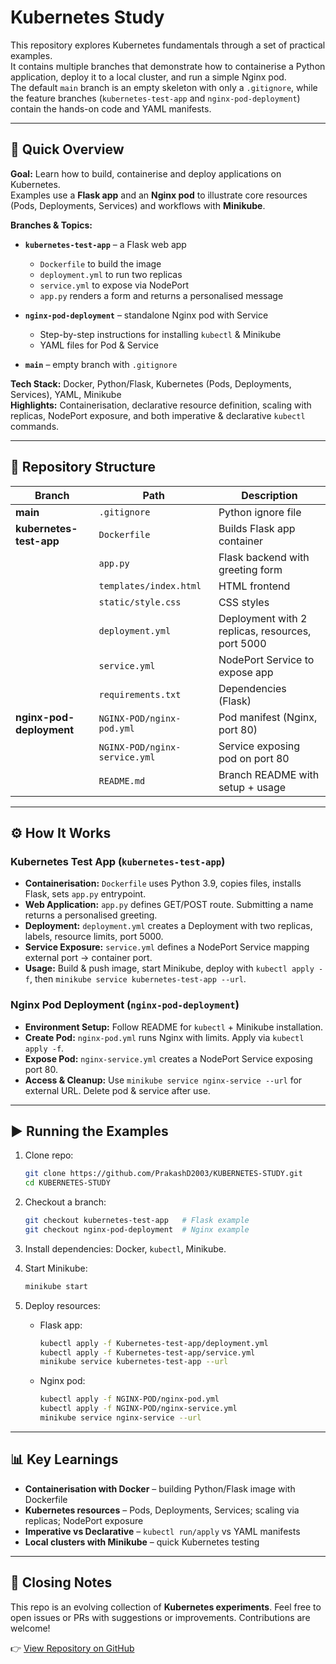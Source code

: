 
# Kubernetes Study

This repository explores Kubernetes fundamentals through a set of practical examples.  
It contains multiple branches that demonstrate how to containerise a Python application, deploy it to a local cluster, and run a simple Nginx pod.  
The default `main` branch is an empty skeleton with only a `.gitignore`, while the feature branches (`kubernetes-test-app` and `nginx-pod-deployment`) contain the hands-on code and YAML manifests.

---

## 🚀 Quick Overview

**Goal:** Learn how to build, containerise and deploy applications on Kubernetes.  
Examples use a **Flask app** and an **Nginx pod** to illustrate core resources (Pods, Deployments, Services) and workflows with **Minikube**.

**Branches & Topics:**
- **`kubernetes-test-app`** – a Flask web app  
  - `Dockerfile` to build the image  
  - `deployment.yml` to run two replicas  
  - `service.yml` to expose via NodePort  
  - `app.py` renders a form and returns a personalised message  

- **`nginx-pod-deployment`** – standalone Nginx pod with Service  
  - Step-by-step instructions for installing `kubectl` & Minikube  
  - YAML files for Pod & Service  

- **`main`** – empty branch with `.gitignore`

**Tech Stack:** Docker, Python/Flask, Kubernetes (Pods, Deployments, Services), YAML, Minikube  
**Highlights:** Containerisation, declarative resource definition, scaling with replicas, NodePort exposure, and both imperative & declarative `kubectl` commands.

---

## 📂 Repository Structure

| Branch | Path | Description |
|--------|------|-------------|
| **main** | `.gitignore` | Python ignore file |
| **kubernetes-test-app** | `Dockerfile` | Builds Flask app container |
| | `app.py` | Flask backend with greeting form |
| | `templates/index.html` | HTML frontend |
| | `static/style.css` | CSS styles |
| | `deployment.yml` | Deployment with 2 replicas, resources, port 5000 |
| | `service.yml` | NodePort Service to expose app |
| | `requirements.txt` | Dependencies (Flask) |
| **nginx-pod-deployment** | `NGINX-POD/nginx-pod.yml` | Pod manifest (Nginx, port 80) |
| | `NGINX-POD/nginx-service.yml` | Service exposing pod on port 80 |
| | `README.md` | Branch README with setup + usage |

---

## ⚙️ How It Works

### Kubernetes Test App (`kubernetes-test-app`)
- **Containerisation:** `Dockerfile` uses Python 3.9, copies files, installs Flask, sets `app.py` entrypoint.  
- **Web Application:** `app.py` defines GET/POST route. Submitting a name returns a personalised greeting.  
- **Deployment:** `deployment.yml` creates a Deployment with two replicas, labels, resource limits, port 5000.  
- **Service Exposure:** `service.yml` defines a NodePort Service mapping external port → container port.  
- **Usage:** Build & push image, start Minikube, deploy with `kubectl apply -f`, then `minikube service kubernetes-test-app --url`.

### Nginx Pod Deployment (`nginx-pod-deployment`)
- **Environment Setup:** Follow README for `kubectl` + Minikube installation.  
- **Create Pod:** `nginx-pod.yml` runs Nginx with limits. Apply via `kubectl apply -f`.  
- **Expose Pod:** `nginx-service.yml` creates a NodePort Service exposing port 80.  
- **Access & Cleanup:** Use `minikube service nginx-service --url` for external URL. Delete pod & service after use.

---

## ▶️ Running the Examples

1. Clone repo:
   ```bash
   git clone https://github.com/PrakashD2003/KUBERNETES-STUDY.git
   cd KUBERNETES-STUDY
   ```

2. Checkout a branch:

   ```bash
   git checkout kubernetes-test-app   # Flask example
   git checkout nginx-pod-deployment  # Nginx example
   ```

3. Install dependencies: Docker, `kubectl`, Minikube.

4. Start Minikube:

   ```bash
   minikube start
   ```

5. Deploy resources:

   * Flask app:

     ```bash
     kubectl apply -f Kubernetes-test-app/deployment.yml
     kubectl apply -f Kubernetes-test-app/service.yml
     minikube service kubernetes-test-app --url
     ```
   * Nginx pod:

     ```bash
     kubectl apply -f NGINX-POD/nginx-pod.yml
     kubectl apply -f NGINX-POD/nginx-service.yml
     minikube service nginx-service --url
     ```

---

## 📊 Key Learnings

* **Containerisation with Docker** – building Python/Flask image with Dockerfile
* **Kubernetes resources** – Pods, Deployments, Services; scaling via replicas; NodePort exposure
* **Imperative vs Declarative** – `kubectl run/apply` vs YAML manifests
* **Local clusters with Minikube** – quick Kubernetes testing


---

## 🙌 Closing Notes

This repo is an evolving collection of **Kubernetes experiments**.
Feel free to open issues or PRs with suggestions or improvements.
Contributions are welcome!

👉 [View Repository on GitHub](https://github.com/PrakashD2003/KUBERNETES-STUDY)

```


